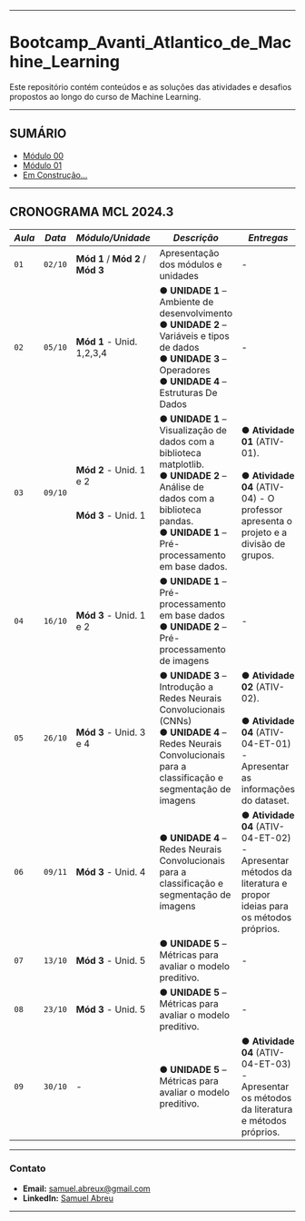 -----
# Bootcamp_Avanti_Atlantico_de_Machine_Learning
Este repositório contém conteúdos e as soluções das atividades e desafios propostos ao longo do curso de Machine Learning.



-----
## SUMÁRIO

- [Módulo 00](https://github.com/Muelcassiano/Bootcamp_Avanti_Atlantico_de_Machine_Learning/tree/main/Modulo_00)
- [Módulo 01](https://github.com/Muelcassiano/Bootcamp_Avanti_Atlantico_de_Machine_Learning/tree/main/Modulo_01)
- [Em Construção...]()



-----
## CRONOGRAMA MCL 2024.3
| *Aula* | *Data* |  *Módulo/Unidade*  | *Descrição* | *Entregas* |
|------|------|-----------------|-----------|----------|
| `01` | `02/10`  | **Mód 1** / **Mód 2** / **Mód 3**  | Apresentação dos módulos e unidades | - |
| `02` | `05/10`  | **Mód 1** - Unid. 1,2,3,4 | ● **UNIDADE 1** – Ambiente de desenvolvimento<br>● **UNIDADE 2** – Variáveis e tipos de dados<br>● **UNIDADE 3** – Operadores<br>● **UNIDADE 4** – Estruturas De Dados | - |
| `03` | `09/10`  | **Mód 2** - Unid. 1 e 2<br><br><br>**Mód 3** - Unid. 1  | ● **UNIDADE 1** – Visualização de dados com a biblioteca matplotlib.<br>● **UNIDADE 2** – Análise de dados com a biblioteca pandas.<br>● **UNIDADE 1** – Pré-processamento em base dados. | ● **Atividade 01** (ATIV-01).<br><br>● **Atividade 04** (ATIV-04) - O professor apresenta o projeto e a divisão de grupos. |
| `04` | `16/10`  | **Mód 3** - Unid. 1 e 2 | ● **UNIDADE 1** – Pré-processamento em base dados<br>● **UNIDADE 2** – Pré-processamento de imagens | - |
| `05` | `26/10`  | **Mód 3** - Unid. 3 e 4  | ● **UNIDADE 3** – Introdução a Redes Neurais Convolucionais (CNNs)<br>● **UNIDADE 4** – Redes Neurais Convolucionais para a classificação e segmentação de imagens | ● **Atividade 02** (ATIV-02).<br><br>● **Atividade 04** (ATIV-04-ET-01) - Apresentar as informações do dataset. |
| `06` | `09/11`  | **Mód 3** - Unid. 4  | ● **UNIDADE 4** – Redes Neurais Convolucionais para a classificação e segmentação de imagens | ● **Atividade 04** (ATIV-04-ET-02) - Apresentar métodos da literatura e propor ideias para os métodos próprios. |
| `07` | `13/10`  | **Mód 3** - Unid. 5  | ● **UNIDADE 5** – Métricas para avaliar o modelo preditivo. | - |
| `08` | `23/10`  | **Mód 3** - Unid. 5  | ● **UNIDADE 5** – Métricas para avaliar o modelo preditivo. | - |
| `09` | `30/10`  | - | ● **UNIDADE 5** – Métricas para avaliar o modelo preditivo. | ● **Atividade 04** (ATIV-04-ET-03) - Apresentar os métodos da literatura e métodos próprios. |



---
### Contato

- **Email:** samuel.abreux@gmail.com
- **LinkedIn:** [Samuel Abreu](https://www.linkedin.com/in/samuel-a-36959140/)
---
